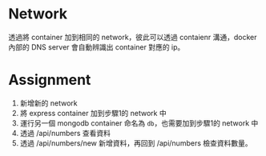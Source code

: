 # Network
透過將 container 加到相同的 network，彼此可以透過 contaienr 溝通，docker 內部的 DNS server 會自動辨識出 container 對應的 ip。

# Assignment
1. 新增新的 network
2. 將 express container 加到步驟1的 network 中
3. 運行另一個 mongodb container 命名為 `db`，也需要加到步驟1的 network 中
4. 透過 /api/numbers 查看資料
5. 透過 /api/numbers/new 新增資料，再回到 /api/numbers 檢查資料數量。 